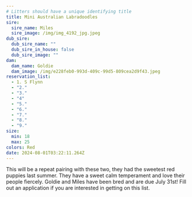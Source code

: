 ```yaml
---
# Litters should have a unique identifying title
title: Mini Australian Labradoodles
sire:
  sire_name: Miles
  sire_image: /img/img_4192_jpg.jpeg
dub_sire:
  dub_sire_name: ""
  dub_sire_in_house: false
  dub_sire_image: ""
dam:
  dam_name: Goldie
  dam_image: /img/e228feb0-993d-409c-99d5-809cea2d9f43.jpeg
reservation_list:
  - 1. S Flynn
  - "2."
  - "3."
  - "4"
  - "5."
  - "6."
  - "7."
  - "8."
  - "9."
size:
  min: 18
  max: 25
colors: Red
date: 2024-08-01T03:22:11.264Z
---
```

This will be a repeat pairing with these two, they had the sweetest red puppies last summer. They have a sweet calm temperament and love their people fiercely. Goldie and Miles have been bred and are due July 31st! Fill out an application if you are interested in getting on this list.